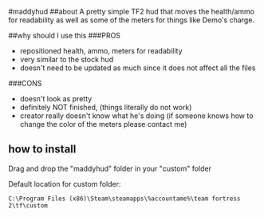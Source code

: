 #maddyhud
##about
A pretty simple TF2 hud that moves the health/ammo for readability as well as some of the meters for things like Demo's charge.

##why should I use this
###PROS
* repositioned health, ammo, meters for readability
* very similar to the stock hud
* doesn't need to be updated as much since it does not affect all the files

###CONS
* doesn't look as pretty
* definitely NOT finished, (things literally do not work)
* creator really doesn't know what he's doing (if someone knows how to change the color of the meters please contact me)

## how to install
Drag and drop the "maddyhud" folder in your "custom" folder 

Default location for custom folder:
```
C:\Program Files (x86)\Steam\steamapps\%accountame%\team fortress 2\tf\custom
```